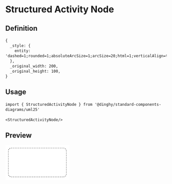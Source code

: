# Structured Activity Node

## Definition

```
{
  _style: { 
    entity: 'dashed=1;rounded=1;absoluteArcSize=1;arcSize=20;html=1;verticalAlign=top;align=left;spacingTop=5;spacingLeft=10;whiteSpace=wrap;',
  },
  _original_width: 200,
  _original_height: 100,
}
```

## Usage

```
import { StructuredActivityNode } from '@dinghy/standard-components-diagrams/uml25'

<StructuredActivityNode/>
```

## Preview

<img src="./structured-activity-node.png" width="200"/>
